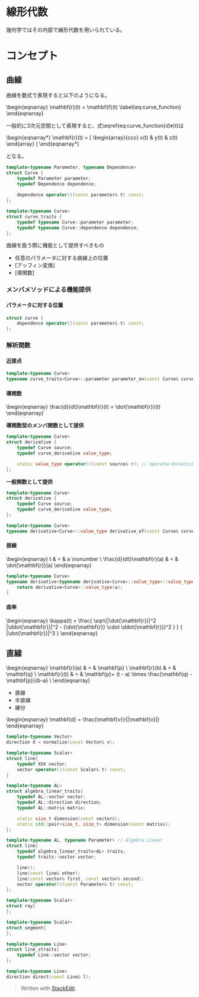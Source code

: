 # 線形代数

幾何学ではその内部で線形代数を用いられている。

# コンセプト

## 曲線

曲線を数式で表現すると以下のようになる。

\begin{eqnarray}
\mathbf{r}(t) = \mathbf{f}(t)
\label{eq:curve_function}
\end{eqnarray}

一般的に3次元空間として表現すると、式\eqref{eq:curve_function}の$\mathbf{r}(t)$は

\begin{eqnarray*}
\mathbf{r}(t) = [ \begin{array}{ccc} x(t) & y(t) & z(t) \end{array} ]
\end{eqnarray*}

となる。

```cpp
template<typename Parameter, typename Dependence>
struct Curve {
	typedef Parameter parameter;
	typedef Dependence dependence;
	
	dependence operator()(const parameter& t) const;
};

template<typename Curve>
struct curve_traits {
	typedef typename Curve::parameter parameter;
	typedef typename Curve::dependence dependence;
};
```

曲線を扱う際に機能として提供すべきもの

*  任意のパラメータに対する曲線上の位置
*  [アッフィン変換]
*  [導関数]

### メンバメソッドによる機能提供

#### パラメータに対する位置

```cpp
struct curve {
	dependence operator()(const parameter& t) const;
};
```

### 解析関数

#### 近接点


```cpp
template<typename Curve>
typename curve_traits<Curve>::parameter parameter_on(const Curve& curve, const typename curve_traits<Curve>::dependence& r);
```

#### 導関数

\begin{eqnarray}
\frac{d}{dt}\mathbf{r}(t) = \dot{\mathbf{r}}(t)
\end{eqnarray}

**導関数型のメンバ関数として提供**
```cpp
template<typename Curve>
struct derivative {
	typedef Curve source;
	typedef curve_derivative value_type;

	static value_type operator()(const source& r); // operatorのstatic属性設定はできないので、コンパイルエラー
};
```

**一般関数として提供**
```cpp
template<typename Curve>
struct derivative {
	typedef Curve source;
	typedef curve_derivative value_type;
};

template<typename Curve>
typename derivative<Curve>::value_type derivative_of(const Curve& curve);
```


#### 接線

\begin{eqnarray}
t & = & a \nonumber \\
\frac{d}{dt}\mathbf{r}(a) & = & \dot{\mathbf{r}}(a)
\end{eqnarray}

```cpp
template<typename Curve>
typename derivative<typename derivative<Curve>::value_type>::value_type tangent(const Curve& curve, const curve_traits<Curve>::parameter& a) {
	return derivative<Curve>::value_type(a);
}
```

#### 曲率

\begin{eqnarray}
\kappa(t) = \frac{ \sqrt{|\dot{\mathbf{r}}|^2 |\ddot{\mathbf{r}}|^2 - (\dot{\mathbf{r}} \cdot \ddot{\mathbf{r}})^2 } } { |\dot{\mathbf{r}}|^3 }
\end{eqnarray}

## 直線

\begin{eqnarray}
\mathbf{r}(a) & = & \mathbf{p}  \\
\mathbf{r}(b) & = & \mathbf{q} \\ 
\mathbf{r}(t) & = & \mathbf{p}+ (t - a) \times \frac{\mathbf{q} - \mathbf{p}}{b-a} \\
\end{eqnarray}

- 直線
- 半直線
- 線分

\begin{eqnarray}
\mathbf{d} = \frac{\mathbf{v}}{|\mathbf{v}|} 
\end{eqnarray}

```cpp
template<typename Vector>
direction d = normalize(const Vector& v);
```

```cpp
template<typename Scalar>
struct line{
	typedef XXX vector;
	vector operator()(const Scalar& t) const;
}

template<typename AL>
struct algebra_linear_traits{
	typedef AL::vector vector;
	typedef AL::direction direction;
	typedef AL::matrix matrix;

	static size_t dimension(const vector&);
	static std::pair<size_t, size_t> dimension(const matrix&);
};

template<typename AL, typename Parameter> // Algebra Linear
struct line{
	typedef algebra_linear_traits<AL> traits;
	typedef traits::vector vector;

	line();
	line(const line& other);
	line(const vector& first, const vector& second);
	vector operator()(const Parameter& t) const;
};

template<typename Scalar>
struct ray{
};

template<typename Scalar>
struct segment{
};

template<typename Line>
struct line_straits{
	typedef Line::vector vector;
};
```

```cpp
template<typename Line>
direction direct(const Line& l);
```



> Written with [StackEdit](https://stackedit.io/).